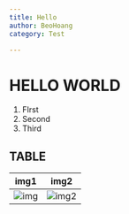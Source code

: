 ```yaml
---
title: Hello
author: BeoHoang
category: Test

---
```

# HELLO WORLD

1. FIrst
2. Second
3. Third

## TABLE
img1 | img2
---|---
![img](https://lh6.googleusercontent.com/-fJuWzswmW74/AAAAAAAAAAI/AAAAAAAAAHo/TQ9UrildN1I/photo.jpg?sz=48) | ![img2](https://www.google.com.vn/logos/doodles/2018/world-cup-2018-day-18-5728185562955776-s.png)